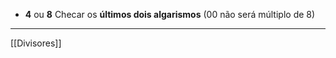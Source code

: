 - **4** ou **8**
	Checar os **últimos dois algarismos** (00 não será múltiplo de 8)

---

[[Divisores]]